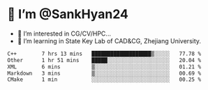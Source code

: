 # 👋 I’m @SankHyan24

- 👀 I’m interested in CG/CV/HPC...
- 🌱 I’m learning in State Key Lab of CAD&CG, Zhejiang University.

<!---
SankHyan24/SankHyan24 is a ✨ special ✨ repository because its `README.md` (this file) appears on your GitHub profile.
You can click the Preview link to take a look at your changes.
--->
<!--START_SECTION:waka-->

```txt
C++        7 hrs 13 mins   ███████████████████▒░░░░░   77.78 %
Other      1 hr 51 mins    █████░░░░░░░░░░░░░░░░░░░░   20.04 %
XML        6 mins          ▒░░░░░░░░░░░░░░░░░░░░░░░░   01.21 %
Markdown   3 mins          ▒░░░░░░░░░░░░░░░░░░░░░░░░   00.69 %
CMake      1 min           ░░░░░░░░░░░░░░░░░░░░░░░░░   00.25 %
```

<!--END_SECTION:waka-->
